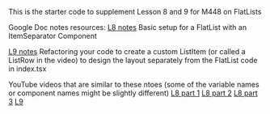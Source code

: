 This is the starter code to supplement Lesson 8 and 9 for M448 on FlatLists

Google Doc notes resources:
[L8 notes](https://docs.google.com/document/d/1r89rBBE52peFgQv6gQsaNV4zRZYgfRVAG13gZUGZgLA/edit?usp=sharing)
Basic setup for a FlatList with an ItemSeparator Component


[L9 notes](https://docs.google.com/document/d/1Qw639XtHkGKeWTgIclkxvpgNuR9qwJfIHO1WNTF12VQ/edit?tab=t.0)
Refactoring your code to create a custom ListItem (or called a ListRow in the video) to design the layout separately from the FlatList code in index.tsx

YouTube videos that are similar to these ntoes (some of the variable names or component names might be slightly different)
[L8 part 1](https://youtu.be/4fpILfv1tCM?si=t9wYoYzKnzVztP90)
[L8 part 2](https://youtu.be/nvBc5PisvX8?si=MlvFPPOdiPacvhX5)
[L8 part 3](https://youtu.be/CwYZ7iQz5Yw?si=YxnGdoqchsyVhg94)
[L9](https://youtu.be/IjOFlRUdlnQ?si=-1P9N46e1tS5-5OJ)

